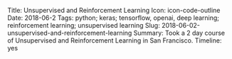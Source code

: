 Title: Unsupervised and Reinforcement Learning
Icon: icon-code-outline
Date: 2018-06-2
Tags: python; keras; tensorflow, openai, deep learning; reinforcement learning; unsupervised learning
Slug: 2018-06-02-unsupervised-and-reinforcement-learning
Summary: Took a 2 day course of Unsupervised and Reinforcement Learning in San Francisco.
Timeline: yes
